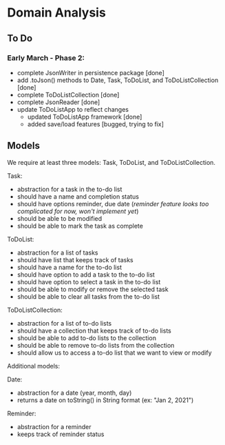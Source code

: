 # Domain Analysis

## To Do

### Early March - Phase 2:
- complete JsonWriter in persistence package [done]
- add .toJson() methods to Date, Task, ToDoList, and ToDoListCollection [done]
- complete ToDoListCollection [done]
- complete JsonReader [done]
- update ToDoListApp to reflect changes 
    - updated ToDoListApp framework [done]
    - added save/load features [bugged, trying to fix]
    
## Models

We require at least three models: Task, ToDoList, and ToDoListCollection.

Task:
- abstraction for a task in the to-do list
- should have a name and completion status
- should have options reminder, due date
(*reminder feature looks too complicated for now, won't implement yet*)
- should be able to be modified
- should be able to mark the task as complete

ToDoList:
- abstraction for a list of tasks
- should have list that keeps track of tasks
- should have a name for the to-do list
- should have option to add a task to the to-do list
- should have option to select a task in the to-do list
- should be able to modify or remove the selected task 
- should be able to clear all tasks from the to-do list

ToDoListCollection:
- abstraction for a list of to-do lists
- should have a collection that keeps track of to-do lists
- should be able to add to-do lists to the collection
- should be able to remove to-do lists from the collection
- should allow us to access a to-do list that we want to view or modify


Additional models:

Date:
- abstraction for a date (year, month, day)
- returns a date on toString() in String format (ex: "Jan 2, 2021")

Reminder:
- abstraction for a reminder
- keeps track of reminder status